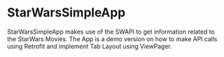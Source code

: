 # StarWarsSimpleApp
StarWarsSimpleApp makes use of the SWAPI to get information related to the StarWars Movies. The App is a demo version on how to make API calls using Retrofit and implement Tab Layout using ViewPager.

